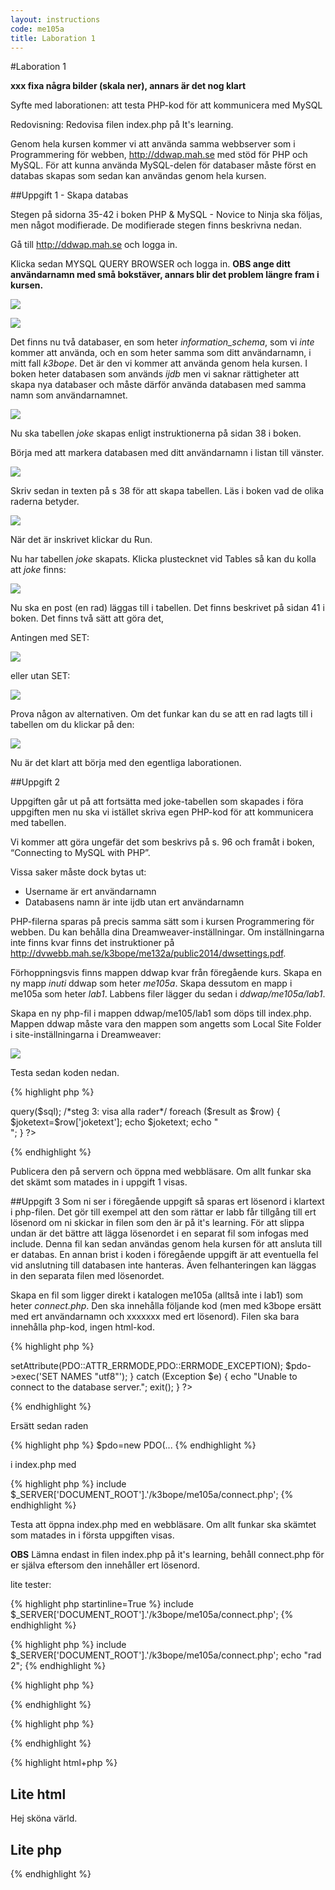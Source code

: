 ```yaml
---
layout: instructions
code: me105a
title: Laboration 1
---
```


#Laboration 1
<!--
cd /Users/k3bope/Box\ Sync/Box\ ME/kurser/ME105A_Databasbaserad_publicering/notes2014/lab1-filer/
pandoc lab1.md --css=test.css -s -o lab1.html -t html5


cp project.html /Users/k3bope/Sites/dvwebb/me132a/public2014
curl -3 -v --ftp-ssl -T "project.html" -u k3bope ftp://ddwap.mah.se/me132a/public2014/

-->

**xxx fixa några bilder (skala ner), annars är det nog klart**



Syfte med laborationen:
att testa PHP-kod för att kommunicera med MySQL

Redovisning: Redovisa filen index.php på It's learning.

Genom hela kursen kommer vi att använda samma webbserver som i Programmering för webben, <http://ddwap.mah.se>  med stöd för PHP och MySQL. För att kunna använda MySQL-delen för databaser måste först en databas skapas som sedan kan användas genom hela kursen. 

##Uppgift 1 - Skapa databas

Stegen på sidorna 35-42 i boken PHP & MySQL - Novice to Ninja ska följas, men något modifierade. De modifierade stegen finns beskrivna nedan. 

Gå till <http://ddwap.mah.se> och logga in.

Klicka sedan MYSQL QUERY BROWSER och logga in. **OBS ange ditt användarnamn med små bokstäver, annars blir det problem längre fram i kursen.**

![](im1/image001.png)
 

![](im1/image002.png)
 
Det finns nu två databaser, en som heter *information_schema*, som vi *inte* kommer att använda, och en som heter samma som ditt användarnamn, i mitt fall *k3bope*. Det är den vi kommer att använda genom hela kursen. I boken heter databasen som används *ijdb* men vi saknar rättigheter att skapa nya databaser och måste därför använda databasen med samma namn som användarnamnet. 

![](im1/image003.png)

Nu ska tabellen *joke* skapas enligt instruktionerna på sidan 38 i boken. 

Börja med att markera databasen med ditt användarnamn i listan till vänster.

![](im1/image004.png)

Skriv sedan in texten på s 38 för att skapa tabellen. Läs i boken vad de olika raderna betyder. 

![](im1/image005.png)


När det är inskrivet klickar du Run. 

Nu har tabellen *joke* skapats. Klicka plustecknet vid Tables så kan du kolla att *joke* finns: 

![](im1/image006.png)

Nu ska en post (en rad) läggas till i tabellen. Det finns beskrivet på sidan 41 i boken. Det finns två sätt att göra det, 

Antingen med SET:

![](im1/image007.png)

eller utan SET:

![](im1/image008.png)

Prova någon av alternativen. Om det funkar kan du se att en rad lagts till i tabellen om du klickar på den:

![](im1/image009.png)

Nu är det klart att börja med den egentliga laborationen.


##Uppgift 2

Uppgiften går ut på att fortsätta med joke-tabellen som skapades i föra uppgiften men nu ska vi istället skriva egen PHP-kod för att kommunicera med tabellen. 

Vi kommer att göra ungefär det som beskrivs på s. 96 och framåt i boken, “Connecting to MySQL with PHP”.  

Vissa saker måste dock bytas ut:

- Username är ert användarnamn
- Databasens namn är inte ijdb utan ert användarnamn

PHP-filerna sparas på precis samma sätt som i kursen Programmering för webben. Du kan behålla dina Dreamweaver-inställningar. Om inställningarna inte finns kvar finns det instruktioner på <http://dvwebb.mah.se/k3bope/me132a/public2014/dwsettings.pdf>. 

Förhoppningsvis finns mappen ddwap kvar från föregående kurs. Skapa en ny mapp *inuti* ddwap som heter *me105a*.  Skapa dessutom en mapp i me105a som heter *lab1*. Labbens filer lägger du sedan i *ddwap/me105a/lab1*. 

Skapa en ny php-fil i mappen ddwap/me105/lab1 som döps till index.php. Mappen ddwap måste vara den mappen som angetts som Local Site Folder i site-inställningarna i Dreamweaver:

![](im1/image010.png)

Testa sedan koden nedan. 

{% highlight php %}
<?php
/* 
steg 1: upprätta kontakt mellan php-sidan och databasen
i boken är dbname=ijdb, men på vår server måste vi
använda vårt användarnamn som databasnamn

ersätt k3bope på två ställen med ert userid och 
ersätt XXXXXXXXX med ert lösenord
*/
*
$pdo=new PDO('mysql:host=localhost;dbname=k3bope','k3bope','XXXXXXXXX'); 

/*steg 2: fråga efter alla rader i tabellen joke*/
$sql='SELECT * FROM joke';
$result=$pdo->query($sql);

/*steg 3: visa alla rader*/
foreach ($result as $row) {
	$joketext=$row['joketext'];
	echo $joketext;
	echo "<br>";
}
?>
{% endhighlight %}

Publicera den på servern och öppna med webbläsare. Om allt funkar ska det skämt som matades in i uppgift 1 visas. 

##Uppgift 3
Som ni ser i föregående uppgift så sparas ert lösenord i klartext i php-filen. Det gör till exempel att den som rättar er labb får tillgång till ert lösenord om ni skickar in filen som den är på it's learning. För att slippa undan är det bättre att lägga lösenordet i en separat fil som infogas med include. Denna fil kan sedan användas genom hela kursen för att ansluta till er databas. En annan brist i koden i föregående uppgift är att eventuella fel vid anslutning till databasen inte hanteras. Även felhanteringen kan läggas in den separata filen med lösenordet. 

Skapa en fil som ligger direkt i katalogen me105a (alltså inte i lab1) som heter *connect.php*. Den ska innehålla följande kod (men med k3bope ersätt med ert användarnamn och xxxxxxx med ert lösenord). Filen ska bara innehålla php-kod, ingen html-kod. 

{% highlight php %}
<?php
try 
{
	$pdo=new PDO('mysql:host=localhost;dbname=k3bope','k3bope','xxxxxxxx');
	$pdo->setAttribute(PDO::ATTR_ERRMODE,PDO::ERRMODE_EXCEPTION);
	$pdo->exec('SET NAMES "utf8"');
} 
catch (Exception $e)
{
	echo "Unable to connect to the database server.";
	exit();
}
?>
{% endhighlight %}

Ersätt sedan raden 

{% highlight php %}
$pdo=new PDO(...
{% endhighlight %}

i index.php med

{% highlight php %}
include $_SERVER['DOCUMENT_ROOT'].'/k3bope/me105a/connect.php';
{% endhighlight %}

Testa att öppna index.php med en webbläsare. Om allt funkar ska skämtet som matades in i första uppgiften visas. 

**OBS** Lämna endast in filen index.php på it's learning, behåll connect.php för er själva eftersom den innehåller ert lösenord. 

lite tester:
	
{% highlight php startinline=True %}
include $_SERVER['DOCUMENT_ROOT'].'/k3bope/me105a/connect.php';
{% endhighlight %}

{% highlight php %}
include $_SERVER['DOCUMENT_ROOT'].'/k3bope/me105a/connect.php';
echo "rad 2";
{% endhighlight %}
{% highlight php %}
<?php
include $_SERVER['DOCUMENT_ROOT'].'/k3bope/me105a/connect.php';
?>
{% endhighlight %}

{% highlight php %}
<?php
include $_SERVER['DOCUMENT_ROOT'].'/k3bope/me105a/connect.php';
echo "rad 2";
?>
{% endhighlight %}


{% highlight html+php %}
<h2>Lite html</h2>
Hej sköna värld. 
<h2>Lite php</h2>
<?php
echo "Hello, brave new world";
?>

{% endhighlight %}
